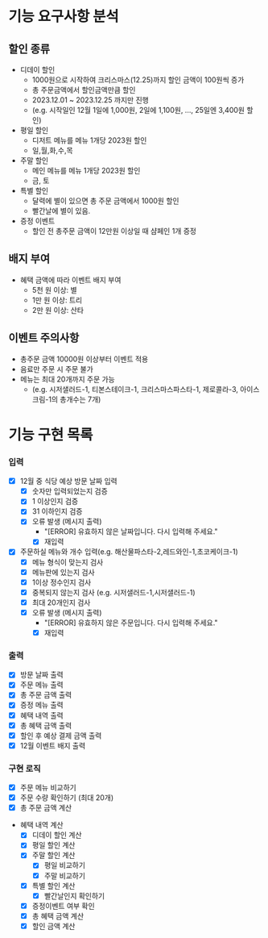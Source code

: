 # 기능 요구사항 분석
## 할인 종류
- 디데이 할인
    - 1000원으로 시작하여 크리스마스(12.25)까지 할인 금액이 100원씩 증가
    - 총 주문금액에서 할인금액만큼 할인
    - 2023.12.01 ~ 2023.12.25 까지만 진행
    - (e.g. 시작일인 12월 1일에 1,000원, 2일에 1,100원, ..., 25일엔 3,400원 할인)
- 평일 할인
    - 디저트 메뉴를 메뉴 1개당 2023원 할인
    - 일,월,화,수,목
- 주말 할인
    - 메인 메뉴를 메뉴 1개당 2023원 할인
    - 금, 토
- 특별 할인
    - 달력에 별이 있으면 총 주문 금액에서 1000원 할인
    - 빨간날에 별이 있음.
- 증정 이벤트
    - 할인 전 총주문 금액이 12만원 이상일 때 샴페인 1개 증정

## 배지 부여
- 혜택 금액에 따라 이벤트 배지 부여
    - 5천 원 이상: 별
    - 1만 원 이상: 트리
    - 2만 원 이상: 산타

## 이벤트 주의사항
- 총주문 금액 10000원 이상부터 이벤트 적용
- 음료만 주문 시 주문 불가
- 메뉴는 최대 20개까지 주문 가능
    - (e.g. 시저샐러드-1, 티본스테이크-1, 크리스마스파스타-1, 제로콜라-3, 아이스크림-1의 총개수는 7개)

# 기능 구현 목록

### 입력
-[x] 12월 중 식당 예상 방문 날짜 입력
  -[x] 숫자만 입력되었는지 검증
  -[x] 1 이상인지 검증
  -[x] 31 이하인지 검증
  -[x] 오류 발생 (메시지 출력)
    - "[ERROR] 유효하지 않은 날짜입니다. 다시 입력해 주세요."
    -[x] 재입력 
-[x] 주문하실 메뉴와 개수 입력(e.g. 해산물파스타-2,레드와인-1,초코케이크-1)
  -[x] 메뉴 형식이 맞는지 검사
  -[x] 메뉴판에 있는지 검사
  -[x] 1이상 정수인지 검사
  -[X] 중복되지 않는지 검사 (e.g. 시저샐러드-1,시저샐러드-1)
  -[X] 최대 20개인지 검사
  -[x] 오류 발생 (메시지 출력)
    - "[ERROR] 유효하지 않은 주문입니다. 다시 입력해 주세요."
    -[x] 재입력

### 출력
-[x] 방문 날짜 출력
-[x] 주문 메뉴 출력
-[x] 총 주문 금액 출력
-[x] 증정 메뉴 출력
-[x] 혜택 내역 출력
-[x] 총 혜택 금액 출력
-[x] 할인 후 예상 결제 금액 출력
-[x] 12월 이벤트 배지 출력

### 구현 로직
-[x] 주문 메뉴 비교하기
-[x] 주문 수량 확인하기 (최대 20개)
-[x] 총 주문 금액 계산
- 혜택 내역 계산
  -[x] 디데이 할인 계산
  -[x] 평일 할인 계산
  -[x] 주말 할인 계산
    -[x] 평일 비교하기
    -[x] 주말 비교하기
  -[x] 특별 할인 계산
    -[x] 빨간날인지 확인하기
  -[x] 증정이벤트 여부 확인
  -[x] 총 혜택 금액 계산
  -[x] 할인 금액 계산

